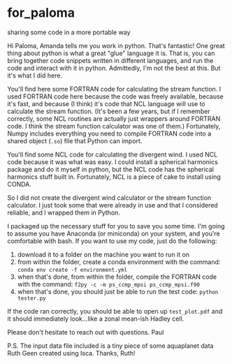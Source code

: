 # for_paloma
sharing some code in a more portable way

Hi Paloma,
Amanda tells me you work in python. That's fantastic! One great thing about python is what a great "glue" language it is. That is, you can bring together code snippets written in different languages, and run the code and interact with it in python. Admittedly, I'm not the best at this. But it's what I did here.

You'll find here some FORTRAN code for calculating the stream function. I used FORTRAN code here because the code was freely available, because it's fast, and because (I think) it's code that NCL language will use to calculate the stream function. (It's been a few years, but if I remember correctly, some NCL routines are actually just wrappers around FORTRAN code. I think the stream function calculator was one of them.) Fortunately, Numpy includes everything you need to compile FORTRAN code into a shared object (`.so`) file that Python can import.

You'll find some NCL code for calculating the divergent wind. I used NCL code because it was what was easy. I could install a spherical harmonics package and do it myself in python, but the NCL code has the spherical harmonics stuff built in. Fortunately, NCL is a piece of cake to install using CONDA.

So I did not create the divergent wind calculator or the stream function calculator. I just took some that were already in use and that I considered reliable, and I wrapped them in Python.

I packaged up the necessary stuff for you to save you some time. I'm going to assume you have Anaconda (or miniconda) on your system, and you're comfortable with bash. If you want to use my code, just do the following:

1. download it to a folder on the machine you want to run it on
2. from within the folder, create a conda environment with the command: `conda env create -f environment.yml`
3. when that's done, from within the folder, compile the FORTRAN code with the command: `f2py -c -m ps_ccmp_mpsi ps_ccmp_mpsi.f90`
4. when that's done, you should just be able to run the test code: `python tester.py`

If the code ran correctly, you should be able to open up `test_plot.pdf` and it should immediately look...like a zonal mean-ish Hadley cell.

Please don't hesitate to reach out with questions.
Paul

P.S. The input data file included is a tiny piece of some aquaplanet data Ruth Geen created using Isca. Thanks, Ruth!

